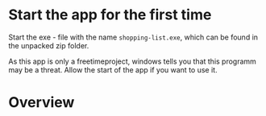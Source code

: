 # Start the app for the first time
Start the exe - file with the name `shopping-list.exe`, which can be found in the unpacked zip folder.

As this app is only a freetimeproject, windows tells you that this programm may be a threat.
Allow the start of the app if you want to use it.

# Overview
